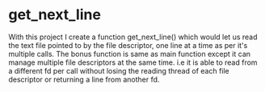 # get_next_line
With this project I create a function get_next_line() which would let us read the text file pointed to by the file descriptor, one line at a time as per it's multiple calls.
The bonus function is same as main function except it can manage multiple file descriptors at the same time. i.e it is able to read from a different fd per call without losing the reading thread of each file descriptor or returning a line from another fd.
